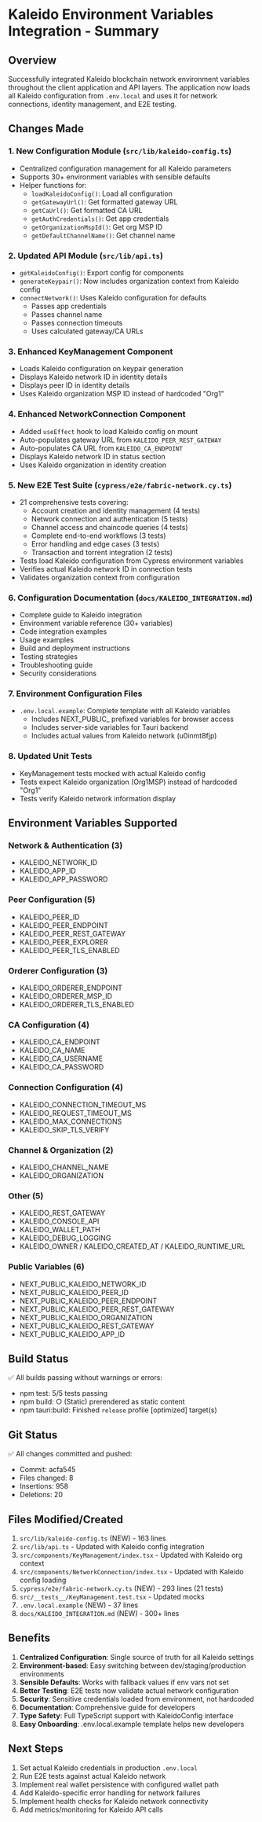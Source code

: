 # Kaleido Environment Variables Integration - Summary

## Overview
Successfully integrated Kaleido blockchain network environment variables throughout the client application and API layers. The application now loads all Kaleido configuration from `.env.local` and uses it for network connections, identity management, and E2E testing.

## Changes Made

### 1. New Configuration Module (`src/lib/kaleido-config.ts`)
- Centralized configuration management for all Kaleido parameters
- Supports 30+ environment variables with sensible defaults
- Helper functions for:
  - `loadKaleidoConfig()`: Load all configuration
  - `getGatewayUrl()`: Get formatted gateway URL
  - `getCaUrl()`: Get formatted CA URL
  - `getAuthCredentials()`: Get app credentials
  - `getOrganizationMspId()`: Get org MSP ID
  - `getDefaultChannelName()`: Get channel name

### 2. Updated API Module (`src/lib/api.ts`)
- `getKaleidoConfig()`: Export config for components
- `generateKeypair()`: Now includes organization context from Kaleido config
- `connectNetwork()`: Uses Kaleido configuration for defaults
  - Passes app credentials
  - Passes channel name
  - Passes connection timeouts
  - Uses calculated gateway/CA URLs

### 3. Enhanced KeyManagement Component
- Loads Kaleido configuration on keypair generation
- Displays Kaleido network ID in identity details
- Displays peer ID in identity details
- Uses Kaleido organization MSP ID instead of hardcoded "Org1"

### 4. Enhanced NetworkConnection Component
- Added `useEffect` hook to load Kaleido config on mount
- Auto-populates gateway URL from `KALEIDO_PEER_REST_GATEWAY`
- Auto-populates CA URL from `KALEIDO_CA_ENDPOINT`
- Displays Kaleido network ID in status section
- Uses Kaleido organization in identity creation

### 5. New E2E Test Suite (`cypress/e2e/fabric-network.cy.ts`)
- 21 comprehensive tests covering:
  - Account creation and identity management (4 tests)
  - Network connection and authentication (5 tests)
  - Channel access and chaincode queries (4 tests)
  - Complete end-to-end workflows (3 tests)
  - Error handling and edge cases (3 tests)
  - Transaction and torrent integration (2 tests)
- Tests load Kaleido configuration from Cypress environment variables
- Verifies actual Kaleido network ID in connection tests
- Validates organization context from configuration

### 6. Configuration Documentation (`docs/KALEIDO_INTEGRATION.md`)
- Complete guide to Kaleido integration
- Environment variable reference (30+ variables)
- Code integration examples
- Usage examples
- Build and deployment instructions
- Testing strategies
- Troubleshooting guide
- Security considerations

### 7. Environment Configuration Files
- `.env.local.example`: Complete template with all Kaleido variables
  - Includes NEXT_PUBLIC_ prefixed variables for browser access
  - Includes server-side variables for Tauri backend
  - Includes actual values from Kaleido network (u0inmt8fjp)

### 8. Updated Unit Tests
- KeyManagement tests mocked with actual Kaleido config
- Tests expect Kaleido organization (Org1MSP) instead of hardcoded "Org1"
- Tests verify Kaleido network information display

## Environment Variables Supported

### Network & Authentication (3)
- KALEIDO_NETWORK_ID
- KALEIDO_APP_ID
- KALEIDO_APP_PASSWORD

### Peer Configuration (5)
- KALEIDO_PEER_ID
- KALEIDO_PEER_ENDPOINT
- KALEIDO_PEER_REST_GATEWAY
- KALEIDO_PEER_EXPLORER
- KALEIDO_PEER_TLS_ENABLED

### Orderer Configuration (3)
- KALEIDO_ORDERER_ENDPOINT
- KALEIDO_ORDERER_MSP_ID
- KALEIDO_ORDERER_TLS_ENABLED

### CA Configuration (4)
- KALEIDO_CA_ENDPOINT
- KALEIDO_CA_NAME
- KALEIDO_CA_USERNAME
- KALEIDO_CA_PASSWORD

### Connection Configuration (4)
- KALEIDO_CONNECTION_TIMEOUT_MS
- KALEIDO_REQUEST_TIMEOUT_MS
- KALEIDO_MAX_CONNECTIONS
- KALEIDO_SKIP_TLS_VERIFY

### Channel & Organization (2)
- KALEIDO_CHANNEL_NAME
- KALEIDO_ORGANIZATION

### Other (5)
- KALEIDO_REST_GATEWAY
- KALEIDO_CONSOLE_API
- KALEIDO_WALLET_PATH
- KALEIDO_DEBUG_LOGGING
- KALEIDO_OWNER / KALEIDO_CREATED_AT / KALEIDO_RUNTIME_URL

### Public Variables (6)
- NEXT_PUBLIC_KALEIDO_NETWORK_ID
- NEXT_PUBLIC_KALEIDO_PEER_ID
- NEXT_PUBLIC_KALEIDO_PEER_ENDPOINT
- NEXT_PUBLIC_KALEIDO_PEER_REST_GATEWAY
- NEXT_PUBLIC_KALEIDO_ORGANIZATION
- NEXT_PUBLIC_KALEIDO_REST_GATEWAY
- NEXT_PUBLIC_KALEIDO_APP_ID

## Build Status
✅ All builds passing without warnings or errors:
- npm test: 5/5 tests passing
- npm build: ○ (Static) prerendered as static content
- npm tauri:build: Finished `release` profile [optimized] target(s)

## Git Status
✅ All changes committed and pushed:
- Commit: acfa545
- Files changed: 8
- Insertions: 958
- Deletions: 20

## Files Modified/Created
1. `src/lib/kaleido-config.ts` (NEW) - 163 lines
2. `src/lib/api.ts` - Updated with Kaleido config integration
3. `src/components/KeyManagement/index.tsx` - Updated with Kaleido org context
4. `src/components/NetworkConnection/index.tsx` - Updated with Kaleido config loading
5. `cypress/e2e/fabric-network.cy.ts` (NEW) - 293 lines (21 tests)
6. `src/__tests__/KeyManagement.test.tsx` - Updated mocks
7. `.env.local.example` (NEW) - 37 lines
8. `docs/KALEIDO_INTEGRATION.md` (NEW) - 300+ lines

## Benefits
1. **Centralized Configuration**: Single source of truth for all Kaleido settings
2. **Environment-based**: Easy switching between dev/staging/production environments
3. **Sensible Defaults**: Works with fallback values if env vars not set
4. **Better Testing**: E2E tests now validate actual network configuration
5. **Security**: Sensitive credentials loaded from environment, not hardcoded
6. **Documentation**: Comprehensive guide for developers
7. **Type Safety**: Full TypeScript support with KaleidoConfig interface
8. **Easy Onboarding**: .env.local.example template helps new developers

## Next Steps
1. Set actual Kaleido credentials in production `.env.local`
2. Run E2E tests against actual Kaleido network
3. Implement real wallet persistence with configured wallet path
4. Add Kaleido-specific error handling for network failures
5. Implement health checks for Kaleido network connectivity
6. Add metrics/monitoring for Kaleido API calls
